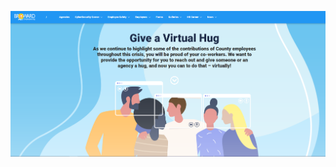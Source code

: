 ![Virtual Hugs](https://github.com/isArrayDesigner/Codefolio/blob/main/virtual_hugs/img/virtual_hugs_img1.png)